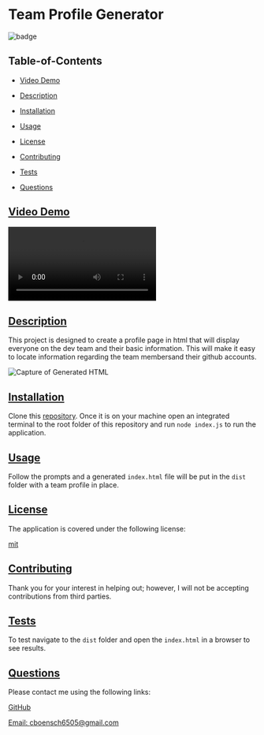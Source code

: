 
  # Team Profile Generator
  
  
  ![badge](https://img.shields.io/badge/license-mit-blue)
    

  ## Table-of-Contents

  * [Video Demo](#video-demo)
  * [Description](#description)
  * [Installation](#installation)
  * [Usage](#usage)
  
  * [License](#license)
    
  * [Contributing](#contributing)
  * [Tests](#tests)
  * [Questions](#questions)
  
  ## [Video Demo](#video-demo)
  
  ![Full Video Demo](/assets/images/videoDemo.mp4)
  
  ## [Description](#table-of-contents)

  This project is designed to create a profile page in html that will display everyone on the dev team and their basic information. This will make it easy to locate information regarding the team membersand their github accounts.
  
  ![Capture of Generated HTML](/assets/images/Capture.PNG)

  ## [Installation](#table-of-contents)

  Clone this [repository](https://github.com/cboensch6505/teamProfileGenerator). Once it is on your machine open an integrated terminal to the root folder of this repository and run ```node index.js``` to run the application.

  ## [Usage](#table-of-contents)

  Follow the prompts and a generated ```index.html``` file will be put in the ```dist``` folder with a team profile in place.
    
  
  ## [License](#table-of-contents)

  The application is covered under the following license:

  
  [mit](https://choosealicense.com/licenses/mit)
    
    

  ## [Contributing](#table-of-contents)
  
  
  Thank you for your interest in helping out; however, I will not be accepting contributions from third parties.
    

  ## [Tests](#table-of-contents)

  To test navigate to the ```dist``` folder and open the ```index.html``` in a browser to see results.

  ## [Questions](#table-of-contents)

  Please contact me using the following links:

  [GitHub](https://github.com/cboensch6505)

  [Email: cboensch6505@gmail.com](mailto:cboensch6505@gmail.com)
